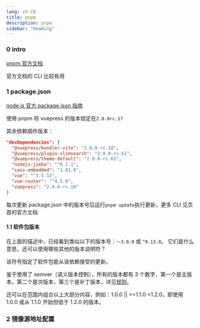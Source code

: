```yaml
---
lang: zh-CN
title: pnpm
description: pnpm
sidebar: "heading"
---
```


### 0 intro

[pnpm 官方文档](https://pnpm.io/zh/motivation)

官方文档的 CLI 比较有用

### 1 package.json

[node.js 官方 package.json 指南](https://dev.nodejs.cn/learn/the-package-json-guide/)

使用 pnpm 将 vuepress 的版本锁定在`2.0.0rc.17`

其余依赖插件版本：

```json
"devDependencies": {
  "@vuepress/bundler-vite": "2.0.0-rc.18",
  "@vuepress/plugin-slimsearch": "2.0.0-rc.61",
  "@vuepress/theme-default": "2.0.0-rc.61",
  "nodejs-jieba": "^0.2.1",
  "sass-embedded": "1.81.0",
  "vue": "^3.5.13",
  "vue-router": "^4.5.0",
  "vuepress": "2.0.0-rc.18"
}
```

每次更新 package.json 中的版本号后运行`pnpm update`执行更新，更多 CLI 见页首的官方文档

#### 1.1 软件包版本

在上面的描述中，已经看到类似以下的版本号：`〜3.0.0` 或 `^0.13.0`。 它们是什么意思，还可以使用哪些其他的版本说明符？

该符号指定了软件包能从该依赖接受的更新。

鉴于使用了 semver（语义版本控制），所有的版本都有 3 个数字，第一个是主版本，第二个是次版本，第三个是补丁版本，详见[规则](https://nodejs.cn/learn/semantic-versioning-using-npm/)。

还可以在范围内组合以上大部分内容，例如：1.0.0 || >=1.1.0 <1.2.0，即使用 1.0.0 或从 1.1.0 开始但低于 1.2.0 的版本。

### 2 镜像源地址配置
